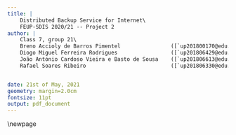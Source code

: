 ```yaml
---
title: |
    Distributed Backup Service for Internet\
    FEUP-SDIS 2020/21 -- Project 2
author: |
    Class 7, group 21\
    Breno Accioly de Barros Pimentel                ([`up201800170@edu.fe.up.pt`](mailto:up201800170@edu.fe.up.pt))\
    Diogo Miguel Ferreira Rodrigues                 ([`up201806429@edu.fe.up.pt`](mailto:up201806429@edu.fe.up.pt))\
    João António Cardoso Vieira e Basto de Sousa    ([`up201806613@edu.fe.up.pt`](mailto:up201806613@edu.fe.up.pt))\
    Rafael Soares Ribeiro                           ([`up201806330@edu.fe.up.pt`](mailto:up201806330@edu.fe.up.pt))


date: 21st of May, 2021
geometry: margin=2.0cm
fontsize: 11pt
output: pdf_document
---
```


<!--
To compile the report, run:

pandoc report-config.md report.md -o report.pdf
-->

\newpage
